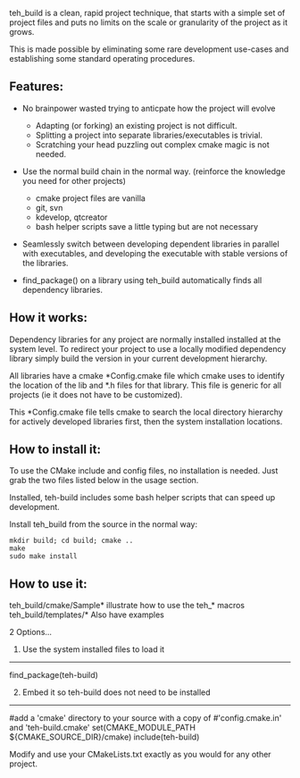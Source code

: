 teh_build is a clean, rapid project technique, that starts with a simple set 
of project files and puts no limits on the scale or granularity of the project
as it grows. 

This is made possible by eliminating some rare development use-cases and 
establishing some standard operating procedures.

Features:
--------

* No brainpower wasted trying to anticpate how the project will evolve
	+ Adapting (or forking) an existing project is not difficult.
	+ Splitting a project into separate libraries/executables is trivial.
	+ Scratching your head puzzling out complex cmake magic is not needed.

* Use the normal build chain in the normal way.
	(reinforce the knowledge you need for other projects)
	+ cmake project files are vanilla
	+ git, svn 
	+ kdevelop, qtcreator
	+ bash helper scripts save a little typing but are not necessary

* Seamlessly switch between developing dependent libraries in parallel with
	executables, and developing the executable with stable versions of the
	libraries.

* find_package() on a library using teh_build automatically finds all
	dependency libraries.

How it works:
------------

Dependency libraries for any project are normally installed installed at
the system level. To redirect your project to use a locally modified dependency
library simply build the version in your current development hierarchy.	

All libraries have a cmake *Config.cmake file which cmake uses to identify
the location of the lib and *.h files for that library. This file is 
generic for all projects (ie it does not have to be customized).

This *Config.cmake file tells cmake to search the local directory hierarchy
for actively developed libraries first, then the system installation locations.
	
	
How to install it:
-----------------

To use the CMake include and config files, no installation is needed. Just
grab the two files listed below in the usage section.

Installed, teh-build includes some bash helper scripts that can speed
up development.

Install teh_build from the source in the normal way:
		
    mkdir build; cd build; cmake ..
    make 
    sudo make install

How to use it:
--------------

teh_build/cmake/Sample* illustrate how to use the teh_* macros
teh_build/templates/* Also have examples

2 Options...

1. Use the system installed files to load it
------------------------------

find_package(teh-build)

2. Embed it so teh-build does not need to be installed
---------------------------------------------------

#add a 'cmake' directory to your source with a copy of 
#'config.cmake.in' and 'teh-build.cmake'
set(CMAKE_MODULE_PATH ${CMAKE_SOURCE_DIR}/cmake)
include(teh-build)


Modify and use your CMakeLists.txt exactly as you would for any other project.

	


